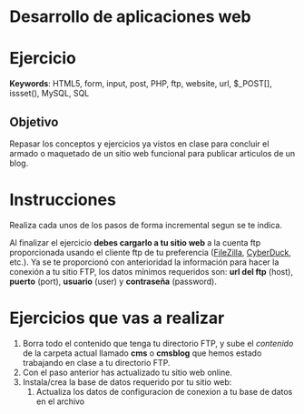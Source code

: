 # Desarrollo de aplicaciones web

# Ejercicio

**Keywords**: HTML5, form, input, post, PHP, ftp, website, url, $_POST[], issset(), MySQL, SQL

## Objetivo

Repasar los conceptos y ejercicios ya vistos en clase para concluir el armado o maquetado de un sitio web funcional para publicar articulos de un blog.

# Instrucciones

Realiza cada unos de los pasos de forma incremental segun se te indica.

Al finalizar el ejercicio **debes cargarlo a tu sitio web** a la cuenta ftp proporcionada usando el cliente ftp de tu preferencia ([FileZilla][1], [CyberDuck][2], etc.). Ya se te proporcionó con anterioridad la información para hacer la conexión a tu sitio FTP, los datos mínimos requeridos son: **url del ftp** (host), **puerto** (port), **usuario** (user) y **contraseña** (password).

# Ejercicios que vas a realizar

1. Borra todo el contenido que tenga tu directorio FTP, y sube el *contenido* de la carpeta actual llamado **cms** o **cmsblog** que hemos estado trabajando en clase a tu directorio FTP.
2. Con el paso anterior has actualizado tu sitio web online.
3. Instala/crea la base de datos requerido por tu sitio web:
    1. Actualiza los datos de configuracion de conexion a tu base de datos en el archivo 




[1]: https://filezilla-project.org/ "FileZilla"
[2]: https://cyberduck.io/?l=es "CyberDuck"
